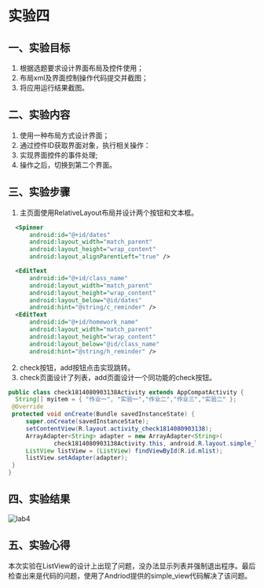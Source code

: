 # 实验四 
  ## 一、实验目标 
  1. 根据选题要求设计界面布局及控件使用； 
  2. 布局xml及界面控制操作代码提交并截图； 
  3. 将应用运行结果截图。 
  
   ## 二、实验内容 
  1. 使用一种布局方式设计界面； 
  2. 通过控件ID获取界面对象，执行相关操作： 
  3. 实现界面控件的事件处理; 
  4. 操作之后，切换到第二个界面。 
  
   ## 三、实验步骤 
  1. 主页面使用RelativeLayout布局并设计两个按钮和文本框。
  ```xml
    <Spinner
        android:id="@+id/dates"
        android:layout_width="match_parent"
        android:layout_height="wrap_content"
        android:layout_alignParentLeft="true" />

    <EditText
        android:id="@+id/class_name"
        android:layout_width="match_parent"
        android:layout_height="wrap_content"
        android:layout_below="@id/dates"
        android:hint="@string/c_reminder" />
    <EditText
        android:id="@+id/homework_name"
        android:layout_width="match_parent"
        android:layout_height="wrap_content"
        android:layout_below="@id/class_name"
        android:hint="@string/h_reminder" />
```
  2. check按钮，add按钮点击实现跳转。
  3. check页面设计了列表，add页面设计一个同功能的check按钮。
   ```java
   public class check1814080903138Activity extends AppCompatActivity {
     String[] myitem = { "作业一", "实验一","作业二","作业三","实验二" };
    @Override
    protected void onCreate(Bundle savedInstanceState) {
        super.onCreate(savedInstanceState);
        setContentView(R.layout.activity_check1814080903138);
        ArrayAdapter<String> adapter = new ArrayAdapter<String>(
                check1814080903138Activity.this, android.R.layout.simple_list_item_1, myitem);
        ListView listView = (ListView) findViewById(R.id.mlist);
        listView.setAdapter(adapter);
    }
}
   ```
   ## 四、实验结果 
  ![lab4](https://github.com/linjhong/android-labs-2020/blob/master/students/net1814080903138/lab4.png)
  
   ## 五、实验心得 
  本次实验在ListView的设计上出现了问题，没办法显示列表并强制退出程序。最后检查出来是代码的问题，使用了Andriod提供的simple_view代码解决了该问题。

